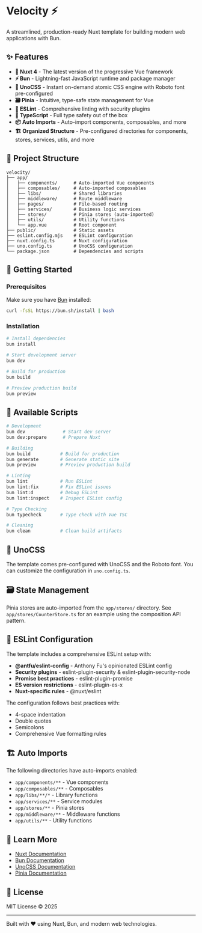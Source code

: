 # Velocity ⚡

A streamlined, production-ready Nuxt template for building modern web applications with Bun.

## ✨ Features

- **🚀 Nuxt 4** - The latest version of the progressive Vue framework
- **⚡ Bun** - Lightning-fast JavaScript runtime and package manager
- **🎨 UnoCSS** - Instant on-demand atomic CSS engine with Roboto font pre-configured
- **🗃️ Pinia** - Intuitive, type-safe state management for Vue
- **📏 ESLint** - Comprehensive linting with security plugins
- **🎯 TypeScript** - Full type safety out of the box
- **📦 Auto Imports** - Auto-import components, composables, and more
- **🏗️ Organized Structure** - Pre-configured directories for components, stores, services, utils, and more

## 📁 Project Structure

```
velocity/
├── app/
│   ├── components/      # Auto-imported Vue components
│   ├── composables/     # Auto-imported composables
│   ├── libs/            # Shared libraries
│   ├── middleware/      # Route middleware
│   ├── pages/           # File-based routing
│   ├── services/        # Business logic services
│   ├── stores/          # Pinia stores (auto-imported)
│   ├── utils/           # Utility functions
│   └── app.vue          # Root component
├── public/              # Static assets
├── eslint.config.mjs    # ESLint configuration
├── nuxt.config.ts       # Nuxt configuration
├── uno.config.ts        # UnoCSS configuration
└── package.json         # Dependencies and scripts
```

## 🚀 Getting Started

### Prerequisites

Make sure you have [Bun](https://bun.sh) installed:

```bash
curl -fsSL https://bun.sh/install | bash
```

### Installation

```bash
# Install dependencies
bun install

# Start development server
bun dev

# Build for production
bun build

# Preview production build
bun preview
```

## 📝 Available Scripts

```bash
# Development
bun dev              # Start dev server
bun dev:prepare      # Prepare Nuxt

# Building
bun build           # Build for production
bun generate        # Generate static site
bun preview         # Preview production build

# Linting
bun lint            # Run ESLint
bun lint:fix        # Fix ESLint issues
bun lint:d          # Debug ESLint
bun lint:inspect    # Inspect ESLint config

# Type Checking
bun typecheck       # Type check with Vue TSC

# Cleaning
bun clean           # Clean build artifacts
```

## 🎨 UnoCSS

The template comes pre-configured with UnoCSS and the Roboto font. You can customize the configuration in `uno.config.ts`.

## 🗃️ State Management

Pinia stores are auto-imported from the `app/stores/` directory. See `app/stores/CounterStore.ts` for an example using the composition API pattern.

## 📏 ESLint Configuration

The template includes a comprehensive ESLint setup with:

- **@antfu/eslint-config** - Anthony Fu's opinionated ESLint config
- **Security plugins** - eslint-plugin-security & eslint-plugin-security-node
- **Promise best practices** - eslint-plugin-promise
- **ES version restrictions** - eslint-plugin-es-x
- **Nuxt-specific rules** - @nuxt/eslint

The configuration follows best practices with:

- 4-space indentation
- Double quotes
- Semicolons
- Comprehensive Vue formatting rules

## 🏗️ Auto Imports

The following directories have auto-imports enabled:

- `app/components/**` - Vue components
- `app/composables/**` - Composables
- `app/libs/**/*` - Library functions
- `app/services/**` - Service modules
- `app/stores/**` - Pinia stores
- `app/middleware/**` - Middleware functions
- `app/utils/**` - Utility functions

## 📖 Learn More

- [Nuxt Documentation](https://nuxt.com/docs)
- [Bun Documentation](https://bun.sh/docs)
- [UnoCSS Documentation](https://unocss.dev)
- [Pinia Documentation](https://pinia.vuejs.org)

## 📄 License

MIT License © 2025

---

Built with ❤️ using Nuxt, Bun, and modern web technologies.
